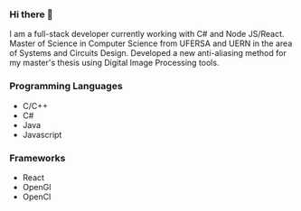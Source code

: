 ### Hi there 👋

I am a full-stack developer currently working with C\# and Node JS/React. Master of Science in Computer Science from UFERSA and UERN in the area of Systems and Circuits Design. Developed a new anti-aliasing method for my master's thesis using Digital Image Processing tools.

### Programming Languages
- C/C++
- C#
- Java
- Javascript

### Frameworks
- React
- OpenGl
- OpenCl